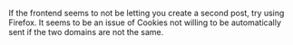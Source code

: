 If the frontend seems to not be letting you create a second post, try using Firefox. It seems to be an issue of Cookies not willing to be automatically sent if the two domains are not the same.
